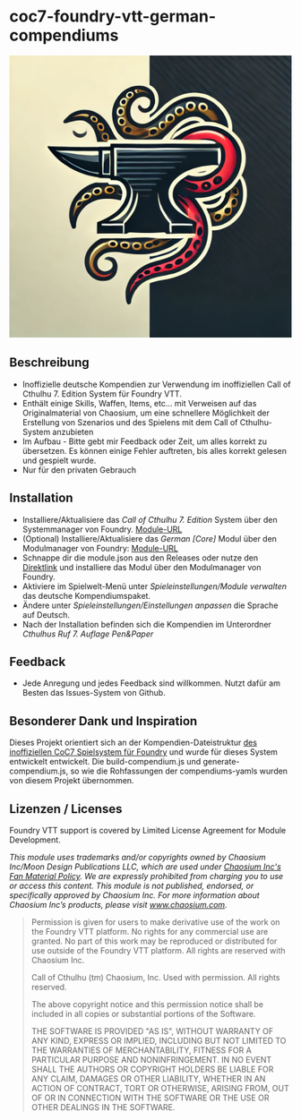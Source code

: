 # coc7-foundry-vtt-german-compendiums

![coc7-foundry-vtt-german-compendiums](/img/tentacleanvil.webp)

## Beschreibung

* Inoffizielle deutsche Kompendien zur Verwendung im inoffiziellen Call of Cthulhu 7. Edition System für Foundry VTT.
* Enthält einige Skills, Waffen, Items, etc... mit Verweisen auf das Originalmaterial von Chaosium, um eine schnellere Möglichkeit der Erstellung von Szenarios und des Spielens mit dem Call of Cthulhu-System anzubieten
* Im Aufbau - Bitte gebt mir Feedback oder Zeit, um alles korrekt zu übersetzen. Es können einige Fehler auftreten, bis alles korrekt gelesen und gespielt wurde.
* Nur für den privaten Gebrauch

## Installation

* Installiere/Aktualisiere das _Call of Cthulhu 7. Edition_ System über den Systemmanager von Foundry.
  [Module-URL](https://foundryvtt.com/packages/CoC7/)
* (Optional) Installiere/Aktualisiere das _German [Core]_ Modul über den Modulmanager von Foundry:
  [Module-URL](https://foundryvtt.com/packages/lang-de/)
* Schnappe dir die module.json aus den Releases oder nutze den [Direktlink](https://github.com/Do660/coc7-foundry-vtt-german-compendiums/releases/latest/download/module.json) und installiere das Modul über den Modulmanager von Foundry.
* Aktiviere im Spielwelt-Menü unter _Spieleinstellungen/Module verwalten_ das deutsche Kompendiumspaket.
* Ändere unter _Spieleinstellungen/Einstellungen anpassen_ die Sprache auf Deutsch.
* Nach der Installation befinden sich die Kompendien im Unterordner _Cthulhus Ruf 7. Auflage Pen&Paper_
 
## Feedback

* Jede Anregung und jedes Feedback sind willkommen. Nutzt dafür am Besten das Issues-System von Github.

## Besonderer Dank und Inspiration

Dieses Projekt orientiert sich an der Kompendien-Dateistruktur [des inoffiziellen CoC7 Spielsystem für Foundry](https://github.com/Miskatonic-Investigative-Society/CoC7-FoundryVTT) und wurde für dieses System entwickelt entwickelt.
Die build-compendium.js und generate-compendium.js, so wie die Rohfassungen der compendiums-yamls wurden von diesem Projekt übernommen.

## Lizenzen / Licenses

Foundry VTT support is covered by Limited License Agreement for Module Development.

_This module uses trademarks and/or copyrights owned by Chaosium Inc/Moon Design Publications LLC, which are used under [Chaosium Inc's Fan Material Policy](https://www.chaosium.com/fan-material-policy/). We are expressly prohibited from charging you to use or access this content. This module is not published, endorsed, or specifically approved by Chaosium Inc. For more information about Chaosium Inc’s products, please visit www.chaosium.com._

> Permission is given for users to make derivative use of the work on the Foundry VTT platform. No rights for any commercial use are granted. No part of this work may be reproduced or distributed for use outside of the Foundry VTT platform. All rights are reserved with Chaosium Inc.
>
> Call of Cthulhu (tm) Chaosium, Inc. Used with permission. All rights reserved.
>
> The above copyright notice and this permission notice shall be included in all copies or substantial portions of the Software.
>
> THE SOFTWARE IS PROVIDED "AS IS", WITHOUT WARRANTY OF ANY KIND, EXPRESS OR IMPLIED, INCLUDING BUT NOT LIMITED TO THE WARRANTIES OF MERCHANTABILITY, FITNESS FOR A PARTICULAR PURPOSE AND NONINFRINGEMENT. IN NO EVENT SHALL THE AUTHORS OR COPYRIGHT HOLDERS BE LIABLE FOR ANY CLAIM, DAMAGES OR OTHER LIABILITY, WHETHER IN AN ACTION OF CONTRACT, TORT OR OTHERWISE, ARISING FROM, OUT OF OR IN CONNECTION WITH THE SOFTWARE OR THE USE OR OTHER DEALINGS IN THE SOFTWARE.
